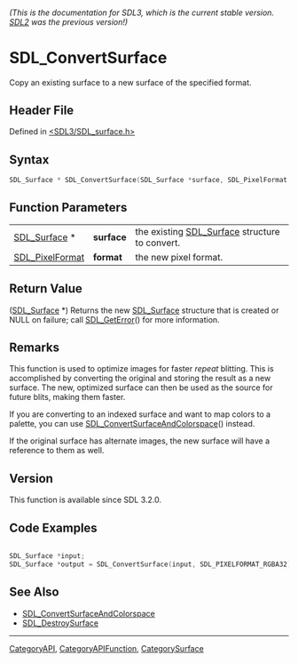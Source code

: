 ###### (This is the documentation for SDL3, which is the current stable version. [SDL2](https://wiki.libsdl.org/SDL2/) was the previous version!)
# SDL_ConvertSurface

Copy an existing surface to a new surface of the specified format.

## Header File

Defined in [<SDL3/SDL_surface.h>](https://github.com/libsdl-org/SDL/blob/main/include/SDL3/SDL_surface.h)

## Syntax

```c
SDL_Surface * SDL_ConvertSurface(SDL_Surface *surface, SDL_PixelFormat format);
```

## Function Parameters

|                                    |             |                                                               |
| ---------------------------------- | ----------- | ------------------------------------------------------------- |
| [SDL_Surface](SDL_Surface) *       | **surface** | the existing [SDL_Surface](SDL_Surface) structure to convert. |
| [SDL_PixelFormat](SDL_PixelFormat) | **format**  | the new pixel format.                                         |

## Return Value

([SDL_Surface](SDL_Surface) *) Returns the new [SDL_Surface](SDL_Surface)
structure that is created or NULL on failure; call
[SDL_GetError](SDL_GetError)() for more information.

## Remarks

This function is used to optimize images for faster *repeat* blitting. This
is accomplished by converting the original and storing the result as a new
surface. The new, optimized surface can then be used as the source for
future blits, making them faster.

If you are converting to an indexed surface and want to map colors to a
palette, you can use
[SDL_ConvertSurfaceAndColorspace](SDL_ConvertSurfaceAndColorspace)()
instead.

If the original surface has alternate images, the new surface will have a
reference to them as well.

## Version

This function is available since SDL 3.2.0.

## Code Examples

```c

SDL_Surface *input;
SDL_Surface *output = SDL_ConvertSurface(input, SDL_PIXELFORMAT_RGBA32);

```

## See Also

- [SDL_ConvertSurfaceAndColorspace](SDL_ConvertSurfaceAndColorspace)
- [SDL_DestroySurface](SDL_DestroySurface)

----
[CategoryAPI](CategoryAPI), [CategoryAPIFunction](CategoryAPIFunction), [CategorySurface](CategorySurface)

